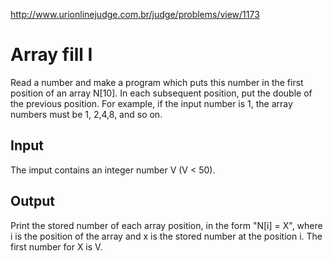 http://www.urionlinejudge.com.br/judge/problems/view/1173

# Array fill I

Read a number and make a program which puts this number in the first position
of an array N[10]. In each subsequent position, put the double of the previous
position. For example, if the input number is 1, the array numbers ​​must be 1,
2,4,8, and so on.

## Input

The imput contains an integer number V (V < 50).

## Output

Print the stored number of each array position, in the form "N[i] = X", where
i is the position of the array and x is the stored number at the position i.
The first number for X is V.

